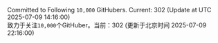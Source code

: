 Committed to Following `10,000` GitHubers. Current: <!-- FOLLOWING_COUNT -->302<!-- FOLLOWING_COUNT --> (Update at UTC <!-- LAST_UPDATED -->2025-07-09 14:16:00<!-- LAST_UPDATED -->)<br>
致力于关注`10,000`个GitHuber。当前：<!-- FOLLOWING_COUNT -->302<!-- FOLLOWING_COUNT --> (更新于北京时间 <!-- LAST_UPDATED_CST -->2025-07-09 22:16:00<!-- LAST_UPDATED_CST -->)
